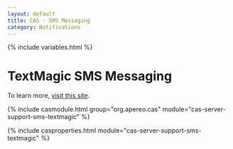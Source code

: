 ```yaml
---
layout: default
title: CAS - SMS Messaging
category: Notifications
---
```


{% include variables.html %}

# TextMagic SMS Messaging

To learn more, [visit this site](https://www.textmagic.com/).

{% include casmodule.html group="org.apereo.cas" module="cas-server-support-sms-textmagic" %}

{% include casproperties.html module="cas-server-support-sms-textmagic" %}
